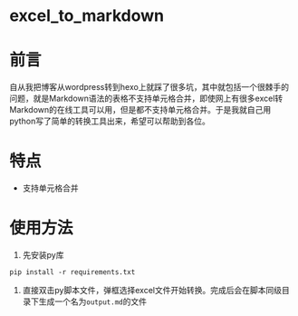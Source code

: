 # excel_to_markdown

# 前言
自从我把博客从wordpress转到hexo上就踩了很多坑，其中就包括一个很棘手的问题，就是Markdown语法的表格不支持单元格合并，即使网上有很多excel转Markdown的在线工具可以用，但是都不支持单元格合并。于是我就自己用python写了简单的转换工具出来，希望可以帮助到各位。

# 特点
 - 支持单元格合并

# 使用方法

1. 先安装py库

`pip install -r requirements.txt`

1. 直接双击py脚本文件，弹框选择excel文件开始转换。完成后会在脚本同级目录下生成一个名为`output.md`的文件
